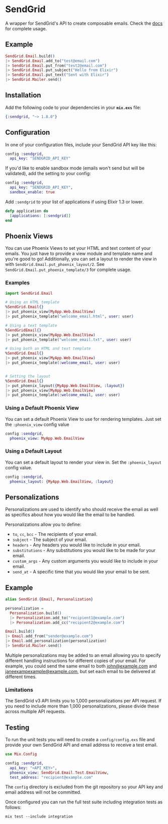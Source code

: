 # SendGrid

A wrapper for SendGrid's API to create composable emails.
Check the [docs](https://hexdocs.pm/sendgrid/) for complete usage.

## Example

```elixir
SendGrid.Email.build()
|> SendGrid.Email.add_to("test@email.com")
|> SendGrid.Email.put_from("test2@email.com")
|> SendGrid.Email.put_subject("Hello from Elixir")
|> SendGrid.Email.put_text("Sent with Elixir")
|> SendGrid.Mailer.send()
```

## Installation

Add the following code to your dependencies in your **`mix.exs`** file:

```elixir
{:sendgrid, "~> 1.8.0"}
```

## Configuration

In one of your configuration files, include your SendGrid API key like this:

```elixir
config :sendgrid,
  api_key: "SENDGRID_API_KEY"
```

If you'd like to enable sandbox mode (emails won't send but will be validated), add the setting to your config:

```elixir
config :sendgrid,
  api_key: "SENDGRID_API_KEY",
  sandbox_enable: true
```

Add `:sendgrid` to your list of applications if using Elixir 1.3 or lower.

```elixir
defp application do
  [applications: [:sendgrid]]
end
```

## Phoenix Views

You can use Phoenix Views to set your HTML and text content of your emails. You just have
to provide a view module and template name and you're good to go! Additionally, you can set
a layout to render the view in with `SendGrid.Email.put_phoenix_layout/2`. See `SendGrid.Email.put_phoenix_template/3`
for complete usage.

### Examples

```elixir
import SendGrid.Email

# Using an HTML template
%SendGrid.Email{}
|> put_phoenix_view(MyApp.Web.EmailView)
|> put_phoenix_template("welcome_email.html", user: user)

# Using a text template
%SendGridEmail{}
|> put_phoenix_view(MyApp.Web.EmailView)
|> put_phoenix_template("welcome_email.txt", user: user)

# Using both an HTML and text template
%SendGrid.Email{}
|> put_phoenix_view(MyApp.Web.EmailView)
|> put_phoenix_template(:welcome_email, user: user)


# Setting the layout
%SendGrid.Email{}
|> put_phoenix_layout({MyApp.Web.EmailView, :layout})
|> put_phoenix_view(MyApp.Web.EmailView)
|> put_phoenix_template(:welcome_email, user: user)
```

### Using a Default Phoenix View

You can set a default Phoenix View to use for rendering templates. Just set the `:phoenix_view` config value

```elixir
config :sendgrid,
  phoenix_view: MyApp.Web.EmailView
```

### Using a Default Layout

You can set a default layout to render your view in. Set the `:phoenix_layout` config value.

```elixir
config :sendgrid,
  phoenix_layout: {MyApp.Web.EmailView, :layout}
```

## Personalizations

Personalizations are used to identify who should receive the email as well as specifics about how you would like the email to be handled.

Personalizations allow you to define:

- `to`, `cc`, `bcc` - The recipients of your email.
- `subject` - The subject of your email.
- `headers` - Any headers you would like to include in your email.
- `substitutions` - Any substitutions you would like to be made for your email.
- `custom_args` - Any custom arguments you would like to include in your email.
- `send_at` - A specific time that you would like your email to be sent.

## Example

```elixir
alias SendGrid.{Email, Personalization}

personalization =
  Personalization.build()
  |> Personalization.add_to("recipient1@example.com")
  |> Personalization.add_cc("recipient2@example.com")

Email.build()
|> Email.add_from("sender@example.com")
|> Email.add_personalization(personalization)
|> SendGrid.Mailer.send()
```

Multiple personalizations may be added to an email allowing you to specify different handling instructions for different copies of your email. For example, you could send the same email to both <john@example.com> and <janeexampexample@example.com>, but set each email to be delivered at different times.

### Limitations

The SendGrid v3 API limits you to 1,000 personalizations per API request. If you need to include more than 1,000 personalizations, please divide these across multiple API requests.

## Testing

To run the unit tests you will need to create a `config/config.exs` file and provide your own SendGrid API and email address to receive a test email.

```elixir
use Mix.Config

config :sendgrid,
  api_key: "<API_KEY>",
  phoenix_view: SendGrid.Email.Test.EmailView,
  test_address: "recipient@example.com"
```

The `config` directory is excluded from the git repository so your API key and email address will not be committed.

Once configured you can run the full test suite including integration tests as follows:

```console
mix test --include integration
```
